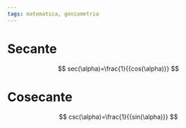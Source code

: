 ```yaml
---
tags: matematica, goniometria
---
```

# Secante
$$
sec(\alpha)=\frac{1}{{cos(\alpha)}}
$$

# Cosecante
$$
csc(\alpha)=\frac{1}{{sin(\alpha)}}
$$